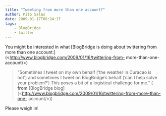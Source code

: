 ```yaml
---
title: "Tweeting from more than one account?"
author: Pito Salas
date: 2009-01-17T00:24:17
tags:
    - BlogBridge
    - twitter
---
```




You might be interested in what [BlogBridge is doing about twittering from
more than one account:](<http://www.blogbridge.com/2009/01/16/twittering-from-
more-than-one-account/>)

> "Sometimes I tweet on my own behalf (’the weather in Curacao is hot’) and
> sometimes I tweet on BlogBridge’s behalf (’can I help solve your problem?’)
> This poses a bit of a logistical challenge for me." ( **from** [BlogBridge
> blog](<http://www.blogbridge.com/2009/01/16/twittering-from-more-than-one-
> account/>))

Please weigh in!


